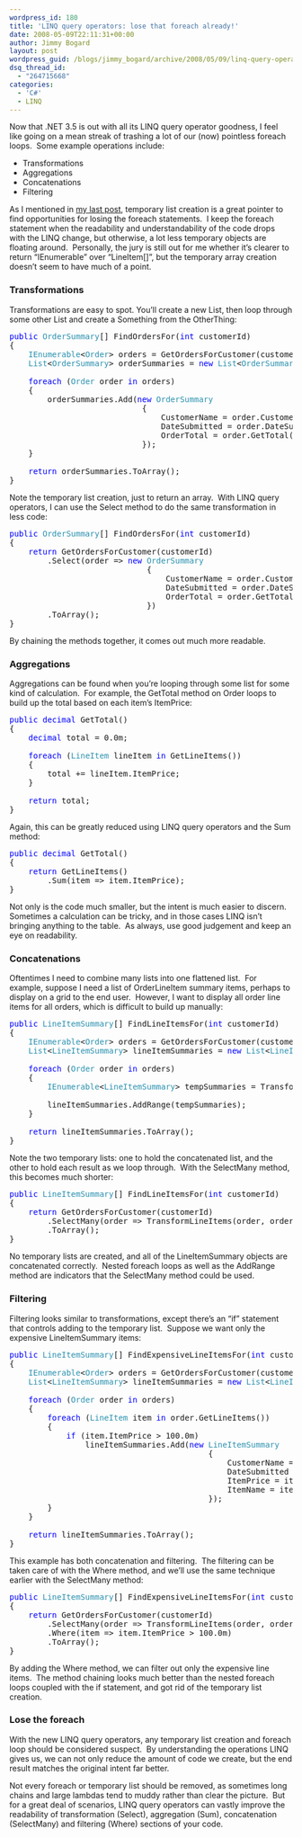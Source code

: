 ```yaml
---
wordpress_id: 180
title: 'LINQ query operators: lose that foreach already!'
date: 2008-05-09T22:11:31+00:00
author: Jimmy Bogard
layout: post
wordpress_guid: /blogs/jimmy_bogard/archive/2008/05/09/linq-query-operators-lose-that-foreach-already.aspx
dsq_thread_id:
  - "264715668"
categories:
  - 'C#'
  - LINQ
---
```

Now that .NET 3.5 is out with all its LINQ query operator goodness, I feel like going on a mean streak of trashing a lot of our (now) pointless foreach loops.&nbsp; Some example operations include:

  * Transformations
  * Aggregations
  * Concatenations
  * Filtering

As I mentioned in [my last post](http://www.lostechies.com/blogs/jimmy_bogard/archive/2008/05/08/enhancing-mappers-with-linq.aspx), temporary list creation is a great pointer to find opportunities for losing the foreach statements.&nbsp; I keep the foreach statement when the readability and understandability of the code drops with the LINQ change, but otherwise, a lot less temporary objects are floating around.&nbsp; Personally, the jury is still out for me whether it&#8217;s clearer to return &#8220;IEnumerable<LineItem>&#8221; over &#8220;LineItem[]&#8221;, but the temporary array creation doesn&#8217;t seem to have much of a point.

### Transformations

Transformations are easy to spot. You&#8217;ll create a new List<Something>, then loop through some other List<OtherThing> and create a Something from the OtherThing:

<pre><span style="color: blue">public </span><span style="color: #2b91af">OrderSummary</span>[] FindOrdersFor(<span style="color: blue">int </span>customerId)
{
    <span style="color: #2b91af">IEnumerable</span>&lt;<span style="color: #2b91af">Order</span>&gt; orders = GetOrdersForCustomer(customerId);
    <span style="color: #2b91af">List</span>&lt;<span style="color: #2b91af">OrderSummary</span>&gt; orderSummaries = <span style="color: blue">new </span><span style="color: #2b91af">List</span>&lt;<span style="color: #2b91af">OrderSummary</span>&gt;();

    <span style="color: blue">foreach </span>(<span style="color: #2b91af">Order </span>order <span style="color: blue">in </span>orders)
    {
        orderSummaries.Add(<span style="color: blue">new </span><span style="color: #2b91af">OrderSummary
                            </span>{
                                CustomerName = order.Customer.Name,
                                DateSubmitted = order.DateSubmitted,
                                OrderTotal = order.GetTotal()
                            });
    }

    <span style="color: blue">return </span>orderSummaries.ToArray();
}
</pre>

[](http://11011.net/software/vspaste)

Note the temporary list creation, just to return an array.&nbsp; With LINQ query operators, I can use the Select method to do the same transformation in less code:

<pre><span style="color: blue">public </span><span style="color: #2b91af">OrderSummary</span>[] FindOrdersFor(<span style="color: blue">int </span>customerId)
{
    <span style="color: blue">return </span>GetOrdersForCustomer(customerId)
        .Select(order =&gt; <span style="color: blue">new </span><span style="color: #2b91af">OrderSummary
                             </span>{
                                 CustomerName = order.Customer.Name,
                                 DateSubmitted = order.DateSubmitted,
                                 OrderTotal = order.GetTotal()
                             })
        .ToArray();
}
</pre>

[](http://11011.net/software/vspaste)

By chaining the methods together, it comes out much more readable.

### Aggregations

Aggregations can be found when you&#8217;re looping through some list for some kind of calculation.&nbsp; For example, the GetTotal method on Order loops to build up the total based on each item&#8217;s ItemPrice:

<pre><span style="color: blue">public decimal </span>GetTotal()
{
    <span style="color: blue">decimal </span>total = 0.0m;

    <span style="color: blue">foreach </span>(<span style="color: #2b91af">LineItem </span>lineItem <span style="color: blue">in </span>GetLineItems())
    {
        total += lineItem.ItemPrice;
    }

    <span style="color: blue">return </span>total;
}
</pre>

[](http://11011.net/software/vspaste)

Again, this can be greatly reduced using LINQ query operators and the Sum method:

<pre><span style="color: blue">public decimal </span>GetTotal()
{
    <span style="color: blue">return </span>GetLineItems()
        .Sum(item =&gt; item.ItemPrice);
}
</pre>

[](http://11011.net/software/vspaste)

Not only is the code much smaller, but the intent is much easier to discern.&nbsp; Sometimes a calculation can be tricky, and in those cases LINQ isn&#8217;t bringing anything to the table.&nbsp; As always, use good judgement and keep an eye on readability.

### Concatenations

Oftentimes I need to combine many lists into one flattened list.&nbsp; For example, suppose I need a list of OrderLineItem summary items, perhaps to display on a grid to the end user.&nbsp; However, I want to display all order line items for all orders, which is difficult to build up manually:

<pre><span style="color: blue">public </span><span style="color: #2b91af">LineItemSummary</span>[] FindLineItemsFor(<span style="color: blue">int </span>customerId)
{
    <span style="color: #2b91af">IEnumerable</span>&lt;<span style="color: #2b91af">Order</span>&gt; orders = GetOrdersForCustomer(customerId);
    <span style="color: #2b91af">List</span>&lt;<span style="color: #2b91af">LineItemSummary</span>&gt; lineItemSummaries = <span style="color: blue">new </span><span style="color: #2b91af">List</span>&lt;<span style="color: #2b91af">LineItemSummary</span>&gt;();

    <span style="color: blue">foreach </span>(<span style="color: #2b91af">Order </span>order <span style="color: blue">in </span>orders)
    {
        <span style="color: #2b91af">IEnumerable</span>&lt;<span style="color: #2b91af">LineItemSummary</span>&gt; tempSummaries = TransformLineItems(order, order.GetLineItems());

        lineItemSummaries.AddRange(tempSummaries);
    }

    <span style="color: blue">return </span>lineItemSummaries.ToArray();
}
</pre>

[](http://11011.net/software/vspaste)

Note the two temporary lists: one to hold the concatenated list, and the other to hold each result as we loop through.&nbsp; With the SelectMany method, this becomes much shorter:

<pre><span style="color: blue">public </span><span style="color: #2b91af">LineItemSummary</span>[] FindLineItemsFor(<span style="color: blue">int </span>customerId)
{
    <span style="color: blue">return </span>GetOrdersForCustomer(customerId)
        .SelectMany(order =&gt; TransformLineItems(order, order.GetLineItems()))
        .ToArray();
}
</pre>

[](http://11011.net/software/vspaste)

No temporary lists are created, and all of the LineItemSummary objects are concatenated correctly.&nbsp; Nested foreach loops as well as the AddRange method are indicators that the SelectMany method could be used.

### Filtering

Filtering looks similar to transformations, except there&#8217;s an &#8220;if&#8221; statement that controls adding to the temporary list.&nbsp; Suppose we want only the expensive LineItemSummary items:

<pre><span style="color: blue">public </span><span style="color: #2b91af">LineItemSummary</span>[] FindExpensiveLineItemsFor(<span style="color: blue">int </span>customerId)
{
    <span style="color: #2b91af">IEnumerable</span>&lt;<span style="color: #2b91af">Order</span>&gt; orders = GetOrdersForCustomer(customerId);
    <span style="color: #2b91af">List</span>&lt;<span style="color: #2b91af">LineItemSummary</span>&gt; lineItemSummaries = <span style="color: blue">new </span><span style="color: #2b91af">List</span>&lt;<span style="color: #2b91af">LineItemSummary</span>&gt;();

    <span style="color: blue">foreach </span>(<span style="color: #2b91af">Order </span>order <span style="color: blue">in </span>orders)
    {
        <span style="color: blue">foreach </span>(<span style="color: #2b91af">LineItem </span>item <span style="color: blue">in </span>order.GetLineItems())
        {
            <span style="color: blue">if </span>(item.ItemPrice &gt; 100.0m)
                lineItemSummaries.Add(<span style="color: blue">new </span><span style="color: #2b91af">LineItemSummary
                                          </span>{
                                              CustomerName = order.Customer.Name,
                                              DateSubmitted = order.DateSubmitted,
                                              ItemPrice = item.ItemPrice,
                                              ItemName = item.ProductName
                                          });
        }
    }

    <span style="color: blue">return </span>lineItemSummaries.ToArray();
}
</pre>

[](http://11011.net/software/vspaste)

This example has both concatenation and filtering.&nbsp; The filtering can be taken care of with the Where method, and we&#8217;ll use the same technique earlier with the SelectMany method:

<pre><span style="color: blue">public </span><span style="color: #2b91af">LineItemSummary</span>[] FindExpensiveLineItemsFor(<span style="color: blue">int </span>customerId)
{
    <span style="color: blue">return </span>GetOrdersForCustomer(customerId)
        .SelectMany(order =&gt; TransformLineItems(order, order.GetLineItems()))
        .Where(item =&gt; item.ItemPrice &gt; 100.0m)
        .ToArray();
}
</pre>

[](http://11011.net/software/vspaste)

By adding the Where method, we can filter out only the expensive line items.&nbsp; The method chaining looks much better than the nested foreach loops coupled with the if statement, and got rid of the temporary list creation.

### Lose the foreach

With the new LINQ query operators, any temporary list creation and foreach loop should be considered suspect.&nbsp; By understanding the operations LINQ gives us, we can not only reduce the amount of code we create, but the end result matches the original intent far better.

Not every foreach or temporary list should be removed, as sometimes long chains and large lambdas tend to muddy rather than clear the picture.&nbsp; But for a great deal of scenarios, LINQ query operators can vastly improve the readability of transformation (Select), aggregation (Sum), concatenation (SelectMany) and filtering (Where) sections of your code.
